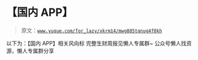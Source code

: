 # 【国内 APP】

> 原文：[`www.yuque.com/for_lazy/xkrm14/mwg885tqnug4f0kh`](https://www.yuque.com/for_lazy/xkrm14/mwg885tqnug4f0kh)

<ne-p id="ud60e83ae" data-lake-id="ud60e83ae"><ne-text id="u23197c7a">以下为：【国内 APP】相关风向标</ne-text></ne-p> <ne-p id="u276e4e1a" data-lake-id="u276e4e1a"><ne-text id="uc92183f5">完整生财周报见懒人专属群~</ne-text></ne-p> <ne-p id="ud60c63a0" data-lake-id="ud60c63a0"><ne-text id="u44f6b012">公众号懒人找资源，懒人专属群分享</ne-text></ne-p>